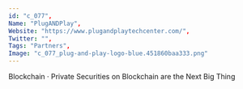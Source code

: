 ```yaml
--- 
id: "c_077", 
Name: "PlugANDPlay", 
Website: "https://www.plugandplaytechcenter.com/", 
Twitter: "", 
Tags: "Partners", 
Image: "c_077_plug-and-play-logo-blue.451860baa333.png" 
--- 
```

<!--lang:en--> 
Blockchain · Private Securities on Blockchain are the Next Big Thing
<!--lang:es--] 
Blockchain · Private Securities on Blockchain are the Next Big Thing
<!--lang:de--] 
Blockchain · Private Securities on Blockchain are the Next Big Thing
<!--lang:fr--] 
Blockchain · Private Securities on Blockchain are the Next Big Thing
<!--lang:pl--] 
Blockchain · Private Securities on Blockchain are the Next Big Thing
<!--lang:pt--] 
Blockchain · Private Securities on Blockchain are the Next Big Thing
[!--lang:*--> 
